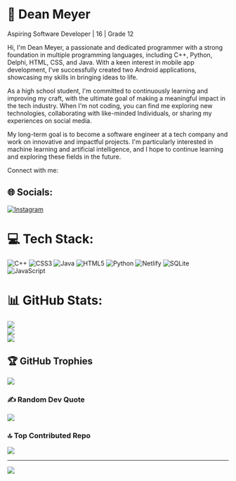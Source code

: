 # 💫 Dean Meyer

Aspiring Software Developer | 16 | Grade 12

Hi, I'm Dean Meyer, a passionate and dedicated programmer with a strong foundation in multiple programming languages, including C++, Python, Delphi, HTML, CSS, and Java. With a keen interest in mobile app development, I've successfully created two Android applications, showcasing my skills in bringing ideas to life.

As a high school student, I'm committed to continuously learning and improving my craft, with the ultimate goal of making a meaningful impact in the tech industry. When I'm not coding, you can find me exploring new technologies, collaborating with like-minded Individuals, or sharing my experiences on social media.

My long-term goal is to become a software engineer at a tech company and work on innovative and impactful projects. I'm particularly interested in machine learning and artificial intelligence, and I hope to continue learning and exploring these fields in the future.

Connect with me:

## 🌐 Socials:
[![Instagram](https://img.shields.io/badge/Instagram-%23E4405F.svg?logo=Instagram&logoColor=white)](https://www.instagram.com/meyer.dev?igsh=dWZibjM1MjFic3po) 

# 💻 Tech Stack:
![C++](https://img.shields.io/badge/c++-%2300599C.svg?style=for-the-badge&logo=c%2B%2B&logoColor=white) ![CSS3](https://img.shields.io/badge/css3-%231572B6.svg?style=for-the-badge&logo=css3&logoColor=white) ![Java](https://img.shields.io/badge/java-%23ED8B00.svg?style=for-the-badge&logo=openjdk&logoColor=white) ![HTML5](https://img.shields.io/badge/html5-%23E34F26.svg?style=for-the-badge&logo=html5&logoColor=white) ![Python](https://img.shields.io/badge/python-3670A0?style=for-the-badge&logo=python&logoColor=ffdd54) ![Netlify](https://img.shields.io/badge/netlify-%23000000.svg?style=for-the-badge&logo=netlify&logoColor=#00C7B7) ![SQLite](https://img.shields.io/badge/sqlite-%2307405e.svg?style=for-the-badge&logo=sqlite&logoColor=white) ![JavaScript](https://img.shields.io/badge/javascript-%23323330.svg?style=for-the-badge&logo=javascript&logoColor=%23F7DF1E)
# 📊 GitHub Stats:
![](https://github-readme-stats.vercel.app/api?username=meyer-d3v&theme=dark&hide_border=true&include_all_commits=true&count_private=true)<br/>
![](https://github-readme-streak-stats.herokuapp.com/?user=meyer-d3v&theme=dark&hide_border=true)<br/>
![](https://github-readme-stats.vercel.app/api/top-langs/?username=meyer-d3v&theme=dark&hide_border=true&include_all_commits=true&count_private=true&layout=compact)

## 🏆 GitHub Trophies
![](https://github-profile-trophy.vercel.app/?username=meyer-d3v&theme=tokyonight&no-frame=true&no-bg=false&margin-w=4)

### ✍️ Random Dev Quote
![](https://quotes-github-readme.vercel.app/api?type=horizontal&theme=radical)

### 🔝 Top Contributed Repo
![](https://github-contributor-stats.vercel.app/api?username=meyer-d3v&limit=5&theme=tokyonight&combine_all_yearly_contributions=true)

---

[![](https://visitcount.itsvg.in/api?id=meyer-d3v&label=Profile%20Views&color=0&pretty=true)](https://visitcount.itsvg.in) 

<!-- Proudly created with GPRM ( https://gprm.itsvg.in ) -->
